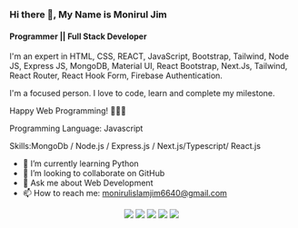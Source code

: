 ### Hi there 👋, My Name is Monirul Jim
#### Programmer || Full Stack Developer
I'm an expert in HTML, CSS, REACT, JavaScript, Bootstrap, Tailwind, Node JS, Express JS, MongoDB, Material UI, React Bootstrap, Next.Js, Tailwind, React Router, React Hook Form, Firebase Authentication.

I'm a focused person. I love to code, learn and complete my milestone.

Happy Web Programming! 🚀🚀🚀

Programming Language: Javascript

Skills:MongoDb / Node.js / Express.js / Next.js/Typescript/ React.js

- 🌱 I’m currently learning Python 
- 👯 I’m looking to collaborate on GitHub 
- 💬 Ask me about Web Development 
- 📫 How to reach me: monirulislamjim6640@gmail.com 



<div align="center">

![](https://github-profile-summary-cards.vercel.app/api/cards/profile-details?username=Monirul-Jim&theme=dracula) 
![](https://github-profile-summary-cards.vercel.app/api/cards/repos-per-language?username=Monirul-Jim&theme=dracula) 
![](https://github-profile-summary-cards.vercel.app/api/cards/most-commit-language?username=Monirul-Jim&theme=dracula)
![](https://github-profile-summary-cards.vercel.app/api/cards/stats?username=Monirul-Jim&theme=dracula) 
![](https://github-profile-summary-cards.vercel.app/api/cards/productive-time?username=Monirul-Jim&theme=dracula) 

</div>
